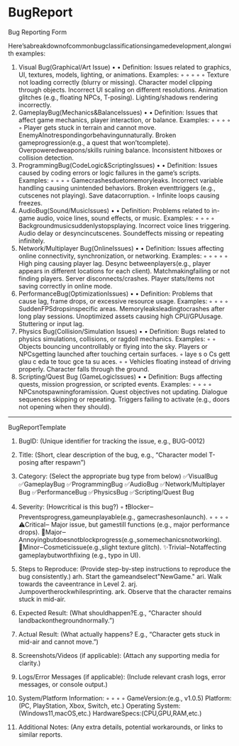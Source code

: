 # BugReport
Bug Reporting Form


Here’sabreakdownofcommonbugclassificationsingamedevelopment,alongwith
 examples:
 1. Visual Bug(Graphical/Art Issue)
 •
 •
 Definition: Issues related to graphics, UI, textures, models, lighting, or animations.
 Examples:
 ◦
 ◦
 ◦
 ◦
 ◦
 Texture not loading correctly (blurry or missing).
 Character model clipping through objects.
 Incorrect UI scaling on different resolutions.
 Animation glitches (e.g., floating NPCs, T-posing).
 Lighting/shadows rendering incorrectly.
 2. GameplayBug(Mechanics&BalanceIssues)
 •
 •
 Definition: Issues that affect game mechanics, player interaction, or balance.
 Examples:
 ◦
 ◦
 ◦
 ◦
 ◦
 Player gets stuck in terrain and cannot move.
 EnemyAInotrespondingorbehavingunnaturally.
 Broken gameprogression(e.g., a quest that won’tcomplete).
 Overpoweredweapons/skills ruining balance.
 Inconsistent hitboxes or collision detection.
 3. ProgrammingBug(CodeLogic&ScriptingIssues)
 •
 •
 Definition: Issues caused by coding errors or logic failures in the game’s scripts.
 Examples:
 ◦
 ◦
 ◦
 ◦
 Gamecrashesduetomemoryleaks.
 Incorrect variable handling causing unintended behaviors.
 Broken eventtriggers (e.g., cutscenes not playing).
 Save datacorruption.
◦
 Infinite loops causing freezes.
 4. AudioBug(Sound/MusicIssues)
 •
 •
 Definition: Problems related to in-game audio, voice lines, sound effects, or music.
 Examples:
 ◦
 ◦
 ◦
 ◦
 Backgroundmusicsuddenlystopsplaying.
 Incorrect voice lines triggering.
 Audio delay or desyncincutscenes.
 Soundeffects missing or repeating infinitely.
 5. Network/Multiplayer Bug(OnlineIssues)
 •
 •
 Definition: Issues affecting online connectivity, synchronization, or networking.
 Examples:
 ◦
 ◦
 ◦
 ◦
 ◦
 High ping causing player lag.
 Desync betweenplayers(e.g., player appears in different locations for each client).
 Matchmakingfailing or not finding players.
 Server disconnects/crashes.
 Player stats/items not saving correctly in online mode.
 6. PerformanceBug(OptimizationIssues)
 •
 •
 Definition: Problems that cause lag, frame drops, or excessive resource usage.
 Examples:
 ◦
 ◦
 ◦
 ◦
 SuddenFPSdropsinspecific areas.
 Memoryleaksleadingtocrashes after long play sessions.
 Unoptimized assets causing high CPU/GPUusage.
 Stuttering or input lag.
 7. Physics Bug(Collision/Simulation Issues)
 •
 •
 Definition: Bugs related to physics simulations, collisions, or ragdoll mechanics.
 Examples:
 ◦
 ◦
 Objects bouncing uncontrollably or flying into the sky.
 Players or NPCsgetting launched after touching certain surfaces.
◦
 laye s o 
Cs gett glau c eda te touc gce ta su aces.
 ◦
 ◦
 Vehicles floating instead of driving properly.
 Character falls through the ground.
 8. Scripting/Quest Bug (GameLogicIssues)
 •
 •
 Definition: Bugs affecting quests, mission progression, or scripted events.
 Examples:
 ◦
 ◦
 ◦
 ◦
 NPCsnotspawningforamission.
 Quest objectives not updating.
 Dialogue sequences skipping or repeating.
 Triggers failing to activate (e.g., doors not opening when they should).

------------------------------------------------------------------------------------------------------------------------
BugReportTemplate
 1. BugID:
 (Unique identifier for tracking the issue, e.g., BUG-0012)
 
2. Title:
 (Short, clear description of the bug, e.g., “Character model T-posing after respawn”)

 3. Category:
 (Select the appropriate bug type from below)
 ✅VisualBug
 ✅GameplayBug
 ✅ProgrammingBug
 ✅AudioBug
 ✅Network/Multiplayer Bug
 ✅PerformanceBug
 ✅PhysicsBug
 ✅Scripting/Quest Bug

 4. Severity:
 (Howcritical is this bug?)
◦
 ❗Blocker‒Preventsprogress,gameunplayable(e.g., gamecrashesonlaunch).
 ◦
 ◦
 ◦
 ◦
 ⚠Critical‒ Major issue, but gamestill functions (e.g., major performance drops).
 🔸Major‒Annoyingbutdoesnotblockprogress(e.g.,somemechanicsnotworking).
 🔹Minor‒Cosmeticissue(e.g.,slight texture glitch).
 ✨Trivial‒Notaffecting gameplaybutworthfixing (e.g., typo in UI).
 5. Steps to Reproduce:
 (Provide step-by-step instructions to reproduce the bug consistently.)
 arh. Start the gameandselect"NewGame."
 ari. Walk towards the caveentrance in Level 2.
 arj. Jumpovertherockwhilesprinting.
 ark. Observe that the character remains stuck in mid-air.
 6. Expected Result:
 (What shouldhappen?E.g., “Character should landbackonthegroundnormally.”)
 7. Actual Result:
 (What actually happens? E.g., “Character gets stuck in mid-air and cannot move.”)
 8. Screenshots/Videos (if applicable):
 (Attach any supporting media for clarity.)
 9. Logs/Error Messages (if applicable):
 (Include relevant crash logs, error messages, or console output.)
 10. System/Platform Information:
 ◦
 ◦
 ◦
 ◦
 GameVersion:(e.g., v1.0.5)
 Platform: (PC, PlayStation, Xbox, Switch, etc.)
 Operating System:(Windows11,macOS,etc.)
 HardwareSpecs:(CPU,GPU,RAM,etc.)
 11. Additional Notes:
 (Any extra details, potential workarounds, or links to similar reports.
